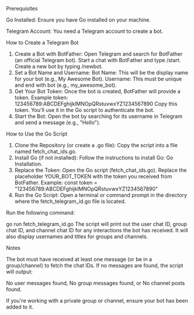 Prerequisites

Go Installed: Ensure you have Go installed on your machine.

Telegram Account: You need a Telegram account to create a bot.

How to Create a Telegram Bot
1. Create a Bot with BotFather:
Open Telegram and search for BotFather (an official Telegram bot).
Start a chat with BotFather and type /start.
Create a new bot by typing /newbot.
2. Set a Bot Name and Username:
Bot Name: This will be the display name for your bot (e.g., My Awesome Bot).
Username: This must be unique and end with bot (e.g., my_awesome_bot).
3. Get Your Bot Token:
Once the bot is created, BotFather will provide a token.
Example token: 123456789:ABCDEFghijklMNOpQRstuvwxYZ1234567890
Copy this token. You'll use it in the Go script to authenticate the bot.
4. Start the Bot:
Open the bot by searching for its username in Telegram and send a message (e.g., "Hello").

How to Use the Go Script
1. Clone the Repository (or create a .go file):
Copy the script into a file named fetch_chat_ids.go.
2. Install Go (if not installed):
Follow the instructions to install Go: Go Installation.
3. Replace the Token:
Open the Go script (fetch_chat_ids.go).
Replace the placeholder YOUR_BOT_TOKEN with the token you received from BotFather.
Example:
const token = "123456789:ABCDEFghijklMNOpQRstuvwxYZ1234567890"
4. Run the Go Script:
Open a terminal or command prompt in the directory where the fetch_telegram_id.go file is located.

Run the following command:

go run fetch_telegram_id.go
The script will print out the user chat ID, group chat ID, and channel chat ID for any interactions the bot has received. It will also display usernames and titles for groups and channels.

Notes

The bot must have received at least one message (or be in a group/channel) to fetch the chat IDs.
If no messages are found, the script will output: 

No user messages found, No group messages found, or No channel posts found.

If you're working with a private group or channel, ensure your bot has been added to it.
